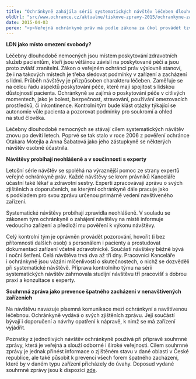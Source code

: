 ```yaml
---
title: "Ochránkyně zahájila sérii systematických návštěv léčeben dlouhodobě nemocných"
oldUrl: "src/www.ochrance.cz/aktualne/tiskove-zpravy-2015/ochrankyne-zahajila-serii-systematickych-navstev-leceben-dlouhodobe-nemocnych"
date: 2015-04-03
perex: "<p>Veřejná ochránkyně práv má podle zákona za úkol provádět tzv. systematické návštěvy míst, kde se nacházejí nebo mohou nacházet osoby omezené na svobodě veřejnou mocí nebo v důsledku závislosti na poskytované péči. Cílem návštěv je prevence špatného zacházení. Proto návštěvy neprobíhají za účelem prošetřování individuálních stížností, ale systematicky se zaměřením na celou Českou republiku. Ve druhém čtvrtletí roku 2015 tým ochránkyně navštíví léčebny dlouhodobě nemocných. První návštěva v Léčebně pro dlouhodobě nemocné v Hradci Králové právě skončila, další budou následovat.</p>"
---
```


<!-- imported from the old website -->

<p><b>LDN jako místo omezení svobody?</b></p> <p>Léčebny dlouhodobě nemocných jsou místem poskytování zdravotních služeb pacientům, kteří jsou většinou závislí na poskytované péči a jsou proto zvlášť zranitelní. Zákon o veřejném ochránci práv výslovně stanoví, že i na takových místech je třeba sledovat podmínky v zařízení a zacházení s lidmi. Průběh návštěvy je přizpůsoben charakteru léčeben. Zaměřuje se na celou řadu aspektů poskytování péče, které mají spojitost s lidskou důstojností pacienta. Ochránkyně se zajímá o poskytování péče v citlivých momentech, jako je bolest, bezpečnost, stravování, používání omezovacích prostředků, či inkontinence. Kontrolní tým bude klást otázky týkající se autonomie vůle pacienta a pozorovat podmínky pro soukromí a ohled na stud člověka.</p> <p>Léčebny dlouhodobě nemocných se stávají cílem systematických návštěv znovu po devíti letech. Poprvé se tak stalo v roce 2006 z pověření ochránce Otakara Motejla a Anna Šabatová jako jeho zástupkyně se některých návštěv osobně účastnila.</p> <p><b>Návštěvy probíhají neohlášeně a v součinnosti s experty</b></p> <p>Letošní série návštěv se spoléhá na výraznější pomoc ze strany expertů veřejné ochránkyně práv. Každé návštěvy se krom právníků Kanceláře účastní také lékař a zdravotní sestry. Experti zpracovávají zprávu o svých zjištěních a doporučeních, se kterými ochránkyně dále pracuje jako s podkladem pro svou zprávu určenou primárně vedení navštíveného zařízení.</p> <p>Systematické návštěvy probíhají zpravidla neohlášeně. V souladu se zákonem tým ochránkyně o zahájení návštěvy na místě informuje vedoucího zařízení a předloží mu pověření k výkonu návštěvy.</p> <p>Celý kontrolní tým je oprávněn provádět pozorování, hovořit (i bez přítomnosti dalších osob) s personálem i pacienty a prostudovat dokumentaci zařízení včetně zdravotnické. Součástí návštěvy běžně bývá i noční šetření. Celá návštěva trvá dva až tři dny. Pracovníci Kanceláře i ochránkyně jsou vázáni mlčenlivostí o skutečnostech, o nichž se dozvěděli při systematické návštěvě. Příprava kontrolního týmu na sérii systematických návštěv zahrnovala studijní návštěvu tří pracovišť s dobrou praxí a konzultace s experty.</p> <p><b>Souhrnná zpráva jako prevence špatného zacházení v nenavštívených zařízeních</b></p> <p>Na návštěvu navazuje písemná komunikace mezi ochránkyní a navštívenou léčebnou. Ochránkyně vydává o svých zjištěních zprávu. Její součástí bývají i doporučení a návrhy opatření k nápravě, k nimž se má zařízení vyjádřit.</p> <p>Poznatky z jednotlivých návštěv ochránkyně používá při přípravě souhrnné zprávy, která je veřejná a slouží odborné i široké veřejnosti. Cílem souhrnné zprávy je jednak přinést informace o zjištěném stavu v dané oblasti v České republice, ale také působit k prevenci všech forem špatného zacházení, které by v daném typu zařízení přicházely do úvahy. Doposud vydané souhrnné zprávy jsou k dispozici <a href="http://www.ochrance.cz/ochrana-osob-omezenych-na-svobode/z-cinnosti-ombudsmana/zpravy-z-navstev-zarizeni/" target="_blank">zde</a>.</p>
